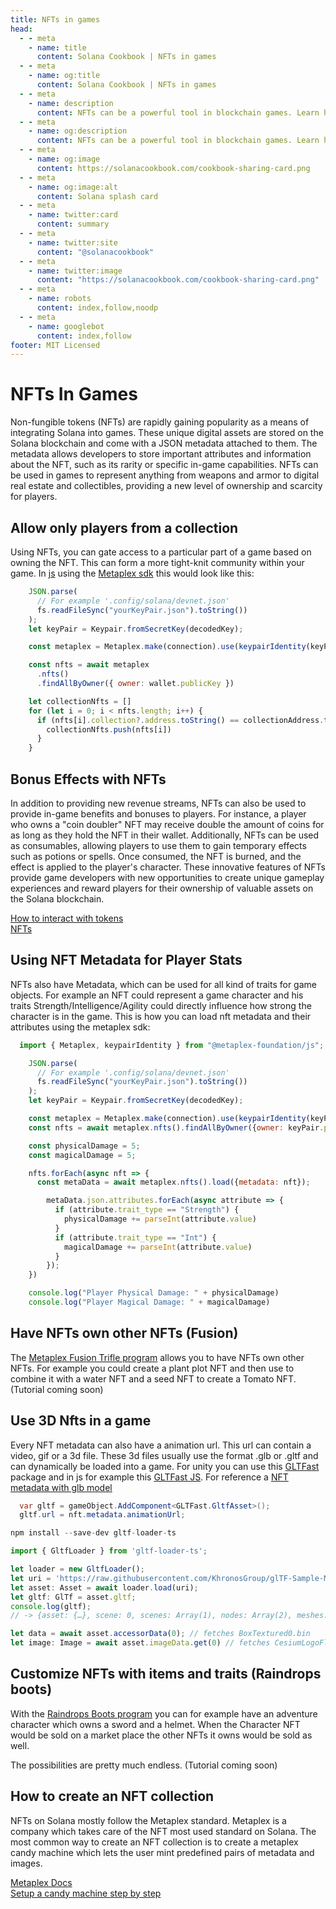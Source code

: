 ```yaml
---
title: NFTs in games
head:
  - - meta
    - name: title
      content: Solana Cookbook | NFTs in games
  - - meta
    - name: og:title
      content: Solana Cookbook | NFTs in games
  - - meta
    - name: description
      content: NFTs can be a powerful tool in blockchain games. Learn how to utilize NFTs in Solana games to their full potential.
  - - meta
    - name: og:description
      content: NFTs can be a powerful tool in blockchain games. Learn how to utilize NFTs in Solana games to their full potential.
  - - meta
    - name: og:image
      content: https://solanacookbook.com/cookbook-sharing-card.png
  - - meta
    - name: og:image:alt
      content: Solana splash card
  - - meta
    - name: twitter:card
      content: summary
  - - meta
    - name: twitter:site
      content: "@solanacookbook"
  - - meta
    - name: twitter:image
      content: "https://solanacookbook.com/cookbook-sharing-card.png"
  - - meta
    - name: robots
      content: index,follow,noodp
  - - meta
    - name: googlebot
      content: index,follow
footer: MIT Licensed
---
```


# NFTs In Games

Non-fungible tokens (NFTs) are rapidly gaining popularity as a means of integrating Solana into games.
These unique digital assets are stored on the Solana blockchain and come with a JSON metadata attached
to them. The metadata allows developers to store important attributes and information about the NFT, such
as its rarity or specific in-game capabilities. NFTs can be used in games to represent anything from weapons
and armor to digital real estate and collectibles, providing a new level of ownership and scarcity for players.

## Allow only players from a collection

Using NFTs, you can gate access to a particular part of a game based on owning the NFT. This can form a more tight-knit community within your game.
In [js](https://docs.solana.com/de/developing/clients/javascript-api) using the [Metaplex sdk](https://github.com/metaplex-foundation/js#readme) this would look like this:

```js
    JSON.parse(
      // For example '.config/solana/devnet.json'
      fs.readFileSync("yourKeyPair.json").toString())
    );
    let keyPair = Keypair.fromSecretKey(decodedKey);

    const metaplex = Metaplex.make(connection).use(keypairIdentity(keyPair));

    const nfts = await metaplex
      .nfts()
      .findAllByOwner({ owner: wallet.publicKey })

    let collectionNfts = []
    for (let i = 0; i < nfts.length; i++) {
      if (nfts[i].collection?.address.toString() == collectionAddress.toString()) {
        collectionNfts.push(nfts[i])
      }
    }
```

## Bonus Effects with NFTs

In addition to providing new revenue streams, NFTs can also be used to provide in-game benefits and bonuses to players. For instance, a player who owns a "coin doubler" NFT may receive double the amount of coins for as long as they hold the NFT in their wallet. Additionally, NFTs can be used as consumables, allowing players to use them to gain temporary effects such as potions or spells. Once consumed, the NFT is burned, and the effect is applied to the player's character. These innovative features of NFTs provide game developers with new opportunities to create unique gameplay experiences and reward players for their ownership of valuable assets on the Solana blockchain.

[How to interact with tokens](../references/token#how-to-burn-tokens) <br/>
[NFTs](../references/nfts)


## Using NFT Metadata for Player Stats

NFTs also have Metadata, which can be used for all kind of traits for game objects. For example an NFT could represent a game character and his traits Strength/Intelligence/Agility could directly influence how strong the character is in the game.
This is how you can load nft metadata and their attributes using the metaplex sdk:

```js
  import { Metaplex, keypairIdentity } from "@metaplex-foundation/js";

    JSON.parse(
      // For example '.config/solana/devnet.json'
      fs.readFileSync("yourKeyPair.json").toString())
    );
    let keyPair = Keypair.fromSecretKey(decodedKey);

    const metaplex = Metaplex.make(connection).use(keypairIdentity(keyPair));
    const nfts = await metaplex.nfts().findAllByOwner({owner: keyPair.publicKey});

    const physicalDamage = 5;
    const magicalDamage = 5;

    nfts.forEach(async nft => {
      const metaData = await metaplex.nfts().load({metadata: nft});

        metaData.json.attributes.forEach(async attribute => {
          if (attribute.trait_type == "Strength") {
            physicalDamage += parseInt(attribute.value)
          }
          if (attribute.trait_type == "Int") {
            magicalDamage += parseInt(attribute.value)
          }
        });
    })

    console.log("Player Physical Damage: " + physicalDamage)
    console.log("Player Magical Damage: " + magicalDamage)
````

## Have NFTs own other NFTs (Fusion)

The [Metaplex Fusion Trifle program](https://docs.metaplex.com/programs/fusion/overview) allows you to have NFTs own other NFTs. For example you could create a plant plot NFT and then use  to combine it with a water NFT and a seed NFT to create a Tomato NFT. (Tutorial coming soon)

## Use 3D Nfts in a game

Every NFT metadata can also have a animation url. This url can contain a video, gif or a 3d file. These 3d files usually use the format .glb or .gltf and can dynamically be loaded into a game.
For unity you can use this [GLTFast](https://github.com/atteneder/glTFast) package and in js for example this
[GLTFast JS](https://discoverthreejs.com/book/first-steps/load-models/). For reference a [NFT metadata with glb model](https://solscan.io/token/DzHPvbGzrHK4UcyeDurw2nuBFKNvt4Kb7K8Bx9dtsfn#metadata)

```c#
  var gltf = gameObject.AddComponent<GLTFast.GltfAsset>();
  gltf.url = nft.metadata.animationUrl;
```

```js
npm install --save-dev gltf-loader-ts

import { GltfLoader } from 'gltf-loader-ts';

let loader = new GltfLoader();
let uri = 'https://raw.githubusercontent.com/KhronosGroup/glTF-Sample-Models/master/2.0/BoxTextured/glTF/BoxTextured.gltf';
let asset: Asset = await loader.load(uri);
let gltf: GlTf = asset.gltf;
console.log(gltf);
// -> {asset: {…}, scene: 0, scenes: Array(1), nodes: Array(2), meshes: Array(1), …}

let data = await asset.accessorData(0); // fetches BoxTextured0.bin
let image: Image = await asset.imageData.get(0) // fetches CesiumLogoFlat.png
```

## Customize NFTs with items and traits (Raindrops boots)

With the [Raindrops Boots program](https://docs.raindrops.xyz/services/boots) you can for example have an adventure character which owns a sword and a helmet. When the Character NFT would be sold on a market place the other NFTs it owns would be sold as well.

The possibilities are pretty much endless. (Tutorial coming soon)

## How to create an NFT collection

NFTs on Solana mostly follow the Metaplex standard. Metaplex is a company which takes care of the NFT most used standard on Solana. The most common way to create an NFT collection is to create a metaplex candy machine which lets the user mint predefined pairs of metadata and images.

[Metaplex Docs](https://docs.metaplex.com/)<br />
[Setup a candy machine step by step](https://youtu.be/0KHv1dMV8zU)<br />

